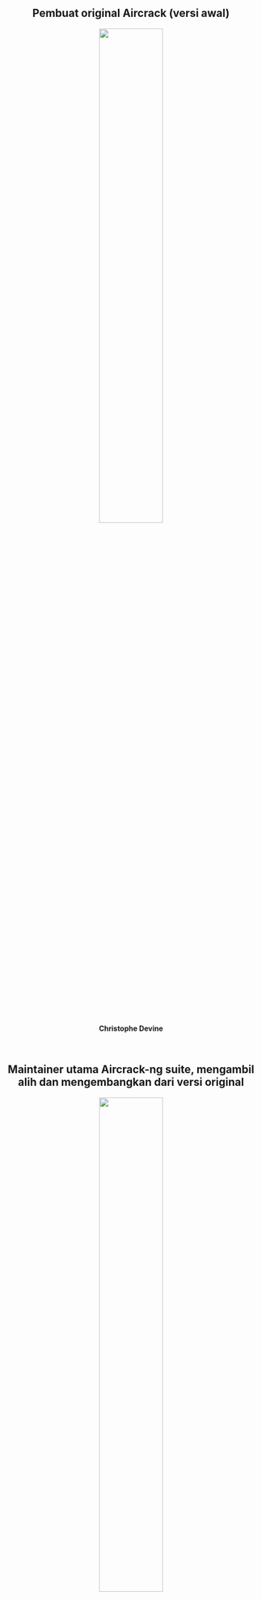 <div align="center">
    <h2>Pembuat original Aircrack (versi awal)</h2>
    <img src="https://github.com/fixploit03/Pentest-WiFi/blob/main/tools/aircrack-ng/img/Christophe%20Devine.jpg" width="50%"/>
    <p><b>Christophe Devine</b></p>
    <br>
    <h2>Maintainer utama Aircrack-ng suite, mengambil alih dan mengembangkan dari versi original</h2>
    <img src="https://github.com/fixploit03/Pentest-WiFi/blob/main/tools/aircrack-ng/img/Thomas%20d'Otreppe%20de%20Bouvette.jpeg" width="50%"/>
    <p><b>Thomas d'Otreppe de Bouvette (muts)</b></p>
</div>
<p>Dan kontributor open source lainnya.</p>

